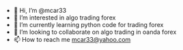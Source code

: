 - 👋 Hi, I’m @mcar33
- 👀 I’m interested in algo trading forex
- 🌱 I’m currently learning python code for trading forex
- 💞️ I’m looking to collaborate on algo trading in oanda forex
- 📫 How to reach me mcar33@yahoo.com

<!---
mcar33/mcar33 is a ✨ special ✨ repository because its `README.md` (this file) appears on your GitHub profile.
You can click the Preview link to take a look at your changes.
--->
